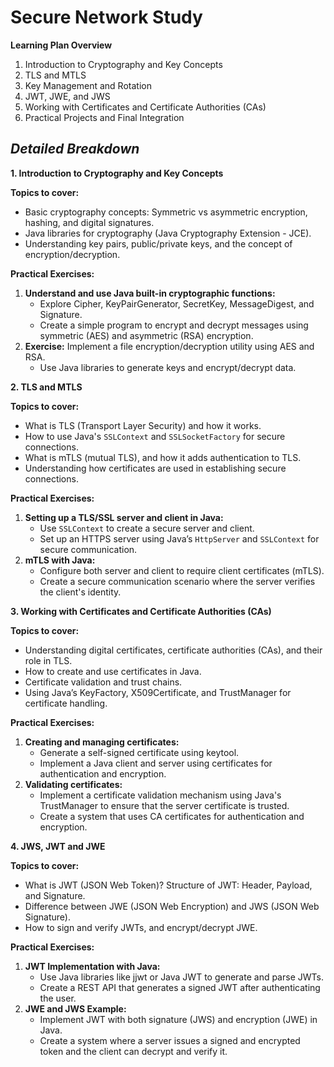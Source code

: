 # Secure Network Study

**Learning Plan Overview**

   1. Introduction to Cryptography and Key Concepts
   2. TLS and MTLS
   3. Key Management and Rotation
   4. JWT, JWE, and JWS
   5. Working with Certificates and Certificate Authorities (CAs)
   6. Practical Projects and Final Integration

   *Detailed Breakdown*
------------------------------
**1. Introduction to Cryptography and Key Concepts** 

**Topics to cover:**

   * Basic cryptography concepts: Symmetric vs asymmetric encryption,
   hashing, and digital signatures.
   * Java libraries for cryptography (Java Cryptography Extension - JCE).
   * Understanding key pairs, public/private keys, and the concept of
   encryption/decryption.

**Practical Exercises:**

1. **Understand and use Java built-in cryptographic functions:**
    * Explore Cipher, KeyPairGenerator, SecretKey, MessageDigest, and Signature.
    * Create a simple program to encrypt and decrypt messages using symmetric (AES) and asymmetric (RSA) encryption.
2. **Exercise:** Implement a file encryption/decryption utility using AES and RSA.
    * Use Java libraries to generate keys and encrypt/decrypt data.

**2. TLS and MTLS**

**Topics to cover:**

   * What is TLS (Transport Layer Security) and how it works.
   * How to use Java's `SSLContext` and `SSLSocketFactory` for secure connections.
   * What is mTLS (mutual TLS), and how it adds authentication to TLS.
   * Understanding how certificates are used in establishing secure connections.

**Practical Exercises:**

1. **Setting up a TLS/SSL server and client in Java:**
    * Use `SSLContext` to create a secure server and client.
    * Set up an HTTPS server using Java’s `HttpServer` and `SSLContext` for secure communication.
2. **mTLS with Java:**
    * Configure both server and client to require client certificates (mTLS).
    * Create a secure communication scenario where the server verifies the client's identity.

**3. Working with Certificates and Certificate Authorities (CAs)**

**Topics to cover:**

* Understanding digital certificates, certificate authorities (CAs), and their role in TLS.
* How to create and use certificates in Java.
* Certificate validation and trust chains.
* Using Java’s KeyFactory, X509Certificate, and TrustManager for certificate handling.

**Practical Exercises:**

1. **Creating and managing certificates:**
    * Generate a self-signed certificate using keytool.
    * Implement a Java client and server using certificates for authentication and encryption.
2. **Validating certificates:**
    * Implement a certificate validation mechanism using Java's TrustManager to ensure that the server certificate is trusted.
    * Create a system that uses CA certificates for authentication and encryption.

**4. JWS, JWT and JWE**

**Topics to cover:**

* What is JWT (JSON Web Token)? Structure of JWT: Header, Payload, and Signature.
* Difference between JWE (JSON Web Encryption) and JWS (JSON Web Signature).
* How to sign and verify JWTs, and encrypt/decrypt JWE.

**Practical Exercises:**

1. **JWT Implementation with Java:**
    * Use Java libraries like jjwt or Java JWT to generate and parse JWTs.
    * Create a REST API that generates a signed JWT after authenticating the user.
2. **JWE and JWS Example:**
    * Implement JWT with both signature (JWS) and encryption (JWE) in Java.
    * Create a system where a server issues a signed and encrypted token and the client can decrypt and verify it.